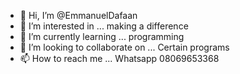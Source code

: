 - 👋 Hi, I’m @EmmanuelDafaan
- 👀 I’m interested in ... making a difference
- 🌱 I’m currently learning ... programming
- 💞️ I’m looking to collaborate on ... Certain programs
- 📫 How to reach me ... Whatsapp 08069653368

<!---
EmmanuelDafaan/EmmanuelDafaan is a ✨ special ✨ repository because its `README.md` (this file) appears on your GitHub profile.
You can click the Preview link to take a look at your changes.
--->
